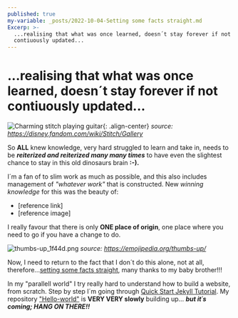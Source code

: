 ```yaml
---
published: true
my-variable: _posts/2022-10-04-Setting some facts straight.md
Excerp: >-
  ...realising that what was once learned, doesn´t stay forever if not
  contiuously updated...
---
```

# ...realising that what was once learned, doesn´t stay forever if not contiuously updated...
![Charming stitch playing guitar][Stitch with guitar]{: .align-center} 
_source: https://disney.fandom.com/wiki/Stitch/Gallery_

So **ALL** knew knowledge, very hard struggled to learn and take in, needs to be _**reiterized and reiterized many many times**_ to have even the slightest chance to stay in this old dinosaurs brain **:-).**

I´m a fan of to slim work as much as possible, and this also includes management of _"whatever work"_ that is constructed. New _winning knowledge_ for this was the beauty of:

* [reference link]
* [reference image]

I really favour that there is only **ONE place of origin**, one place where you need to go if you have a change to do. 

![thumbs-up_1f44d.png]({{site.baseurl}}/_posts/thumbs-up_1f44d.png)
_source: https://emojipedia.org/thumbs-up/_

Now, I need to return to the fact that I don´t do this alone, not at all, therefore...[setting some facts straight]({%post_url2022-10-04-Setting-some-facts-straight%}), many thanks to my baby brother!!!

In my "parallell world" I try really hard to understand how to build a website, from scratch. Step by step I´m going through [Quick Start Jekyll Tutorial](https://jekyllrb.com/docs/step-by-step/01-setup/). My repository ["Hello-world"](https://kabom.eu/Hello-world/index.html) is **VERY VERY slowly** building up...
_**but it´s coming; HANG ON THERE!!**_


[Stitch with guitar]:https://monikakaron.github.io/assets/images/Cliplilo9_Stitch.webp
